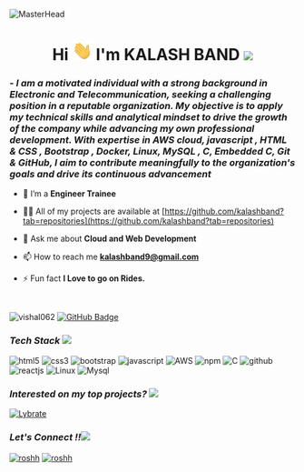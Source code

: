 ![MasterHead](https://as1.ftcdn.net/v2/jpg/02/24/86/92/1000_F_224869243_WZHOVD3GqYq6ZUzRkZbQNTXzg1FzHwhd.jpg)
<h1 align="center">Hi <img src="https://raw.githubusercontent.com/ABSphreak/ABSphreak/master/gifs/Hi.gif" width="35"> I'm KALASH BAND <img src="https://camo.githubusercontent.com/d3359cb00ab0b5ed8f2e1fe3fceb4fbaf3b614340f8c0db99c17b9f50b351770/68747470733a2f2f656d6f6a69732e736c61636b6d6f6a69732e636f6d2f656d6f6a69732f696d616765732f313533313834393433302f343234362f626c6f622d73756e676c61737365732e6769663f31353331383439343330" width="35"></h1>
<h3>- <i>I am a motivated individual with a strong background in Electronic and Telecommunication, seeking a challenging position in a reputable organization. My objective is to apply my technical skills and analytical mindset to drive the growth of the company while advancing my own professional development. With expertise in AWS cloud, javascript , HTML & CSS , Bootstrap , Docker, Linux, MySQL , C, Embedded C, Git & GitHub, I aim to contribute meaningfully to the organization's goals and drive its continuous advancement
</i></h3>


- 🌱 I’m a **Engineer Trainee**

- 👨‍💻 All of my projects are available at [https://github.com/kalashband?tab=repositories](https://github.com/kalashband?tab=repositories)

- 💬 Ask me about **Cloud and Web Development**

- 📫 How to reach me **kalashband9@gmail.com**

- ⚡ Fun fact **I Love to go on Rides.**

</br>


<p align="left"> <img src="https://komarev.com/ghpvc/?username=m-sehrawat&label=Profile%20views&color=0e75b6&style=flat" alt="vishal062" />
<a href="https://github.com/kalashband?tab=followers"><img src="https://img.shields.io/github/followers/m-sehrawat?label=Followers&style=social" alt="GitHub Badge"></a>
</p>

<h3><i>Tech Stack <img src="https://camo.githubusercontent.com/beb64ff21c883e318e4f5db5231c2ba4175705bea1c9249e82a41ab375db4f75/68747470733a2f2f6d65646961322e67697068792e636f6d2f6d656469612f51737347456d706b79454f684243623765312f67697068792e6769663f6369643d656366303565343761306e336769316266716e74716d6f62386739616964316f796a327772336473336d67373030626c267269643d67697068792e676966" width="35"/></i></h3>

<p>
<img src="https://img.shields.io/badge/HTML5-E34F26?style=for-the-badge&logo=html5&logoColor=white" alt="html5"/>
<img src="https://img.shields.io/badge/CSS3-1572B6?style=for-the-badge&logo=css3&logoColor=white" alt="css3"/>
<img src="https://img.shields.io/badge/Bootstrap-563D7C?style=for-the-badge&logo=bootstrap&logoColor=white" alt="bootstrap"/>
<img src="https://img.shields.io/badge/JavaScript-323330?style=for-the-badge&logo=javascript&logoColor=F7DF1E" alt="javascript"/>
<img src="https://img.shields.io/badge/AWS-Cloud?style=for-the-badge&logo=AWS&logoColor=white" alt="AWS"/>
<img src="https://img.shields.io/badge/npm-CB3837?style=for-the-badge&logo=npm&logoColor=white" alt="npm"/>
<img src="https://img.shields.io/badge/C-language?style=for-the-badge&logo=C&logoColor=white" alt="C"/>
<img src="https://img.shields.io/badge/GitHub-100000?style=for-the-badge&logo=github&logoColor=white" alt="github"/>
<img src="https://img.shields.io/badge/React-20232A?style=for-the-badge&logo=react&logoColor=61DAFB" alt="reactjs" />
<img src="https://img.shields.io/badge/Linux-OS?style=for-the-badge&logo=linux&logoColor=white" alt="Linux" />
<img src="https://img.shields.io/badge/MySQL-Database?style=for-the-badge&logo=mysql&logoColor=white" alt="Mysql" />
<!-- <img src="https://img.shields.io/badge/Material%20UI-007FFF?style=for-the-badge&logo=mui&logoColor=white" alt="material-ui"/> -->
<!-- <img src="https://img.shields.io/badge/styled--components-DB7093?style=for-the-badge&logo=styled-components&logoColor=white" alt="styled-components"/> -->
</p>


<h3><i>Interested on my top projects? <img src="https://external-content.duckduckgo.com/iu/?u=https%3A%2F%2Fblog.rapidapi.com%2Fwp-content%2Fuploads%2F2017%2F01%2Foctocat.gif&f=1&nofb=1" width="50" /></i></h3>
<p align="left">
<a href="https://nike-cloned.vercel.app/" target="blank"><img src="https://w7.pngwing.com/pngs/40/718/png-transparent-swoosh-air-force-nike-free-logo-nike-angle-text-triangle-thumbnail.png" alt="Lybrate" width="10%" height="32px"/></a> &nbsp;
</p>


<h3><i>Let's Connect !!<img src="https://raw.githubusercontent.com/ShahriarShafin/ShahriarShafin/main/Assets/handshake.gif" width="100" /></i></h3>
<p align="left">
<a href="https://www.linkedin.com/in/kalash-band-0a711b1a1/" target="blank"><img align="center" src="https://img.shields.io/badge/LinkedIn-0077B5?style=for-the-badge&logo=linkedin&logoColor=white" alt="roshh" /></a>
  <a title="kalashband9@gmail.com" href="mailto:kalashband9@gmail.com" target="blank"><img align="center" src="https://img.shields.io/badge/Gmail-D14836?style=for-the-badge&logo=gmail&logoColor=white" alt="roshh" /></a> 
</p>





